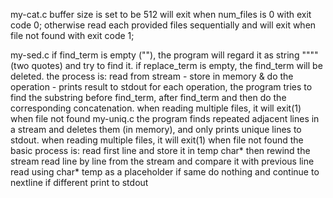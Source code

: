 my-cat.c
	buffer size is set to be 512
	will exit when num_files is 0 with exit code 0;
	otherwise read each provided files sequentially and will exit when file not found with exit code 1;
	

my-sed.c
	if find_term is empty (""), the program will regard it as string "\"\"" (two quotes) and try to find it.
	if replace_term is empty, the find_term will be deleted.
	the process is: read from stream - store in memory & do the operation - prints result to stdout
		for each operation, the program tries to find the substring before find_term, after find_term and then do the corresponding concatenation.
	when reading multiple files, it will exit(1) when file not found
my-uniq.c
	the program finds repeated adjacent lines in a stream and deletes them (in memory), and only prints unique lines to stdout.
	when reading multiple files, it will exit(1) when file not found
	the basic process is:
		read first line and store it in temp char* then rewind the stream
		read line by line from the stream and compare it with previous line read using char* temp as a placeholder
			if same do nothing and continue to nextline
			if different print to stdout
